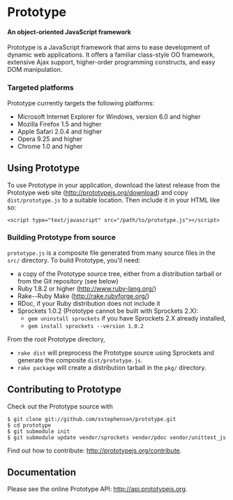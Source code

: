 Prototype
=========

#### An object-oriented JavaScript framework ####

Prototype is a JavaScript framework that aims to ease development of dynamic 
web applications.  It offers a familiar class-style OO framework, extensive
Ajax support, higher-order programming constructs, and easy DOM manipulation.

### Targeted platforms ###

Prototype currently targets the following platforms:

* Microsoft Internet Explorer for Windows, version 6.0 and higher
* Mozilla Firefox 1.5 and higher
* Apple Safari 2.0.4 and higher
* Opera 9.25 and higher
* Chrome 1.0 and higher

Using Prototype
---------------

To use Prototype in your application, download the latest release from the 
Prototype web site (<http://prototypejs.org/download>) and copy 
`dist/prototype.js` to a suitable location. Then include it in your HTML
like so:

    <script type="text/javascript" src="/path/to/prototype.js"></script>

### Building Prototype from source ###

`prototype.js` is a composite file generated from many source files in 
the `src/` directory. To build Prototype, you'll need:

* a copy of the Prototype source tree, either from a distribution tarball or
  from the Git repository (see below)
* Ruby 1.8.2 or higher (<http://www.ruby-lang.org/>)
* Rake--Ruby Make (<http://rake.rubyforge.org/>)
* RDoc, if your Ruby distribution does not include it
* Sprockets 1.0.2 (Prototype cannot be built with Sprockets 2.X):
    - `gem uninstall sprockets` if you have Sprockets 2.X already installed,
    - `gem install sprockets --version 1.0.2`

From the root Prototype directory,

* `rake dist` will preprocess the Prototype source using Sprockets and 
  generate the composite `dist/prototype.js`.
* `rake package` will create a distribution tarball in the 
  `pkg/` directory.

Contributing to Prototype
-------------------------

Check out the Prototype source with 

    $ git clone git://github.com/sstephenson/prototype.git
    $ cd prototype
    $ git submodule init
    $ git submodule update vendor/sprockets vendor/pdoc vendor/unittest_js

Find out how to contribute: <http://prototypejs.org/contribute>.

Documentation
-------------

Please see the online Prototype API: <http://api.prototypejs.org>.